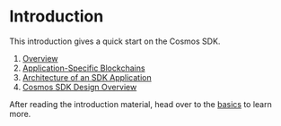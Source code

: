 <!--
order: false
parent:
  order: 1
-->

# Introduction

This introduction gives a quick start on the Cosmos SDK.

1. [Overview](./overview.md)
2. [Application-Specific Blockchains](./why-app-specific.md)
3. [Architecture of an SDK Application](./sdk-app-architecture.md)
4. [Cosmos SDK Design Overview](./sdk-design.md)

After reading the introduction material, head over to the [basics](../basics/README.md) to learn more.
